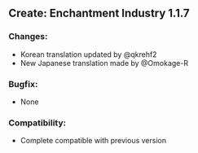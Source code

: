 ## Create: Enchantment Industry 1.1.7

### Changes:
- Korean translation updated by @qkrehf2
- New Japanese translation made by @Omokage-R

### Bugfix:
- None

### Compatibility:
- Complete compatible with previous version